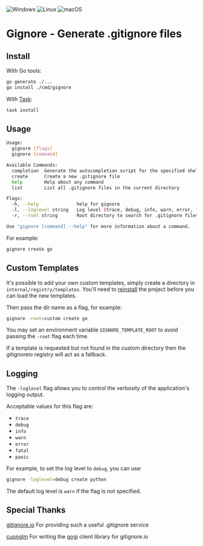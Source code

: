 ![Windows](https://img.shields.io/badge/Windows-0078D6?style=for-the-badge&logo=windows&logoColor=white)
![Linux](https://img.shields.io/badge/Linux-FCC624?style=for-the-badge&logo=linux&logoColor=black)
![macOS](https://img.shields.io/badge/mac%20os-000000?style=for-the-badge&logo=macos&logoColor=F0F0F0)


# Gignore - Generate .gitignore files

## Install

With Go tools:

```bash
go generate ./...
go install ./cmd/gignore
```

With [Task][task]:

```bash
task install
```

## Usage

```bash
Usage:
  gignore [flags]
  gignore [command]

Available Commands:
  completion  Generate the autocompletion script for the specified shell
  create      Create a new .gitignore file
  help        Help about any command
  list        List all .gitignore files in the current directory

Flags:
  -h, --help              help for gignore
  -l, --loglevel string   Log level (trace, debug, info, warn, error, fatal, panic) (default "info")
  -r, --root string       Root directory to search for .gitignore files (default "gitignoreio")

Use "gignore [command] --help" for more information about a command.
```

For example:

```bash
gignore create go
```

## Custom Templates

It's possible to add your own custom templates, simply create a directory in `internal/registry/templates`. You'll need to [reinstall](https://github.com/onyx-and-iris/gignore?tab=readme-ov-file#install) the project before you can load the new templates.

Then pass the dir name as a flag, for example:

```bash
gignore -root=custom create go
```

You may set an environment variable `GIGNORE_TEMPLATE_ROOT` to avoid passing the `-root` flag each time.

If a template is requested but not found in the custom directory then the gitignoreio registry will act as a fallback.

## Logging

The `-loglevel` flag allows you to control the verbosity of the application's logging output. 

Acceptable values for this flag are:

- `trace`
- `debug`
- `info`
- `warn`
- `error`
- `fatal`
- `panic`

For example, to set the log level to `debug`, you can use:

```bash
gignore -loglevel=debug create python
```

The default log level is `warn` if the flag is not specified.

## Special Thanks

[gitignore.io][gitignoreio] For providing such a useful .gitignore service

[cuonglm][cuonglm] For writing the [gogi][gogi] client library for gitignore.io


[task]: https://taskfile.dev/
[gitignoreio]: https://www.toptal.com/developers/gitignore
[cuonglm]: https://github.com/cuonglm
[gogi]: https://github.com/cuonglm/gogi
[ignore]: https://github.com/neptship/ignore
